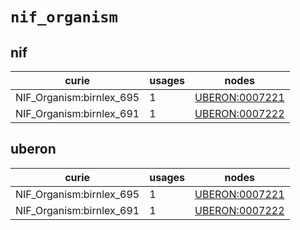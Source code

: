 # `nif_organism`

## nif

| curie                    |   usages | nodes                                                           |
|--------------------------|----------|-----------------------------------------------------------------|
| NIF_Organism:birnlex_695 |        1 | [UBERON:0007221](http://purl.obolibrary.org/obo/UBERON_0007221) |
| NIF_Organism:birnlex_691 |        1 | [UBERON:0007222](http://purl.obolibrary.org/obo/UBERON_0007222) |

## uberon

| curie                    |   usages | nodes                                                           |
|--------------------------|----------|-----------------------------------------------------------------|
| NIF_Organism:birnlex_695 |        1 | [UBERON:0007221](http://purl.obolibrary.org/obo/UBERON_0007221) |
| NIF_Organism:birnlex_691 |        1 | [UBERON:0007222](http://purl.obolibrary.org/obo/UBERON_0007222) |

